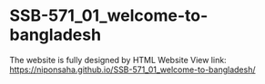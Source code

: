 # SSB-571_01_welcome-to-bangladesh
The website is fully designed by HTML
Website View link: 
https://niponsaha.github.io/SSB-571_01_welcome-to-bangladesh/
